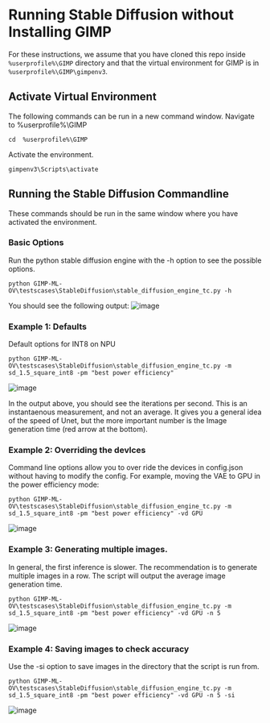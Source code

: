 # Running Stable Diffusion without Installing GIMP
 
For these instructions, we assume that you have cloned this repo inside `%userprofile%\GIMP` directory and that the virtual environment for GIMP is in `%userprofile%\GIMP\gimpenv3`.
## Activate Virtual Environment
The following commands can be run in a new command window.
Navigate to  %userprofile%\GIMP
  ```
  cd  %userprofile%\GIMP
  ```
 
Activate the environment. 
  ```
  gimpenv3\Scripts\activate 
  ```
## Running the Stable Diffusion Commandline

These commands should be run in the same window where you have activated the environment. <br>
### Basic Options
Run the python stable diffusion engine with the -h option to see the possible options.
```
python GIMP-ML-OV\testscases\StableDiffusion\stable_diffusion_engine_tc.py -h
``` 
You should see the following output:
![image](https://github.com/intel-sandbox/GIMP-ML-OV/assets/22227580/3ebb70d7-9e01-4494-8c55-89fa8f2c27d5)

### Example 1: Defaults 
Default options for INT8 on NPU
```
python GIMP-ML-OV\testscases\StableDiffusion\stable_diffusion_engine_tc.py -m sd_1.5_square_int8 -pm "best power efficiency"
```
![image](https://github.com/intel-sandbox/GIMP-ML-OV/assets/22227580/72f730e5-775a-43d5-b197-4aa5cc235531)

In the output above, you should see the iterations per second. This is an instantaenous measurement, and not an average. It gives you a general idea of the speed of Unet, but the more important number is the Image generation time (red arrow at the bottom).
 
### Example 2: Overriding the devlces
Command line options allow you to over ride the devices in config.json without having to modify the config. For example, moving the VAE to GPU in the power efficiency mode:
```
python GIMP-ML-OV\testscases\StableDiffusion\stable_diffusion_engine_tc.py -m sd_1.5_square_int8 -pm "best power efficiency" -vd GPU
```
![image](https://github.com/intel-sandbox/GIMP-ML-OV/assets/22227580/b053f7e7-9403-4c5e-84ff-6a1aa55f1c22)

### Example 3: Generating multiple images.
In general, the first inference is slower. The recommendation is to generate multiple images in a row. The script will output the average image generation time.
```
python GIMP-ML-OV\testscases\StableDiffusion\stable_diffusion_engine_tc.py -m sd_1.5_square_int8 -pm "best power efficiency" -vd GPU -n 5
```
![image](https://github.com/intel-sandbox/GIMP-ML-OV/assets/22227580/a1128323-c327-4c03-9f10-49676fbda811)

### Example 4: Saving images to check accuracy
Use the -si option to save images in the directory that the script is run from. 
```
python GIMP-ML-OV\testscases\StableDiffusion\stable_diffusion_engine_tc.py -m sd_1.5_square_int8 -pm "best power efficiency" -vd GPU -n 5 -si
```
![image](https://github.com/intel-sandbox/GIMP-ML-OV/assets/22227580/6ce2140c-2fff-4364-825f-816672acd14e)


